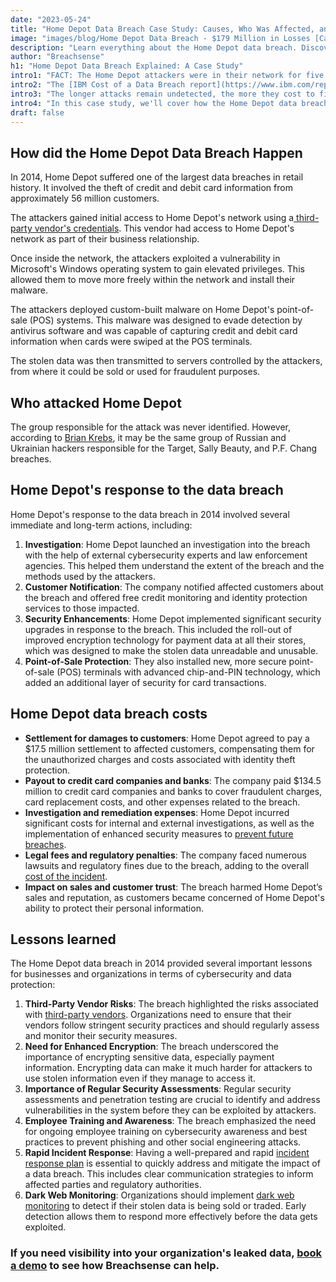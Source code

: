 ```yaml
---
date: "2023-05-24"
title: "Home Depot Data Breach Case Study: Causes, Who Was Affected, and Settlement"
image: "images/blog/Home Depot Data Breach - $179 Million in Losses [Case Study].png"
description: "Learn everything about the Home Depot data breach. Discover what happened, who was affected, settlement claims and more." 
author: "Breachsense"
h1: "Home Depot Data Breach Explained: A Case Study"
intro1: "FACT: The Home Depot attackers were in their network for five months before being detected" 
intro2: "The [IBM Cost of a Data Breach report](https://www.ibm.com/reports/data-breach) shows a direct correlation between time to discovery and the impact of a data breach"
intro3: "The longer attacks remain undetected, the more they cost to fix." 
intro4: "In this case study, we'll cover how the Home Depot data breach happened, the company's response, the associated [breach costs](https://www.breachsense.com/blog/cost-of-a-data-breach/), and lessons learned."
draft: false
---
```

## How did the Home Depot Data Breach Happen

In 2014, Home Depot suffered one of the largest data breaches in retail history. It involved the theft of credit and debit card information from approximately 56 million customers.

The attackers gained initial access to Home Depot's network using a[ third-party vendor's credentials](https://www.breachsense.com/blog/third-party-data-breach/). This vendor had access to Home Depot's network as part of their business relationship.

Once inside the network, the attackers exploited a vulnerability in Microsoft's Windows operating system to gain elevated privileges. This allowed them to move more freely within the network and install their malware.

The attackers deployed custom-built malware on Home Depot's point-of-sale (POS) systems. This malware was designed to evade detection by antivirus software and was capable of capturing credit and debit card information when cards were swiped at the POS terminals.

The stolen data was then transmitted to servers controlled by the attackers, from where it could be sold or used for fraudulent purposes.

## Who attacked Home Depot

The group responsible for the attack was never identified. However, according to [Brian Krebs](https://krebsonsecurity.com/2014/09/banks-credit-card-breach-at-home-depot/), it may be the same group of Russian and Ukrainian hackers responsible for the Target, Sally Beauty, and P.F. Chang breaches.

## Home Depot's response to the data breach

Home Depot's response to the data breach in 2014 involved several immediate and long-term actions, including:

1. **Investigation**: Home Depot launched an investigation into the breach with the help of external cybersecurity experts and law enforcement agencies. This helped them understand the extent of the breach and the methods used by the attackers.
2. **Customer Notification**: The company notified affected customers about the breach and offered free credit monitoring and identity protection services to those impacted.
3. **Security Enhancements**: Home Depot implemented significant security upgrades in response to the breach. This included the roll-out of improved encryption technology for payment data at all their stores, which was designed to make the stolen data unreadable and unusable.
4. **Point-of-Sale Protection**: They also installed new, more secure point-of-sale (POS) terminals with advanced chip-and-PIN technology, which added an additional layer of security for card transactions.

## Home Depot data breach costs

- **Settlement for damages to customers**: Home Depot agreed to pay a $17.5 million settlement to affected customers, compensating them for the unauthorized charges and costs associated with identity theft protection.
- **Payout to credit card companies and banks**: The company paid $134.5 million to credit card companies and banks to cover fraudulent charges, card replacement costs, and other expenses related to the breach.
- **Investigation and remediation expenses**: Home Depot incurred significant costs for internal and external investigations, as well as the implementation of enhanced security measures to [prevent future breaches](https://www.breachsense.com/blog/data-breach-prevention/).
- **Legal fees and regulatory penalties**: The company faced numerous lawsuits and regulatory fines due to the breach, adding to the overall [cost of the incident](https://www.breachsense.com/blog/cost-of-a-data-breach/).
- **Impact on sales and customer trust**: The breach harmed Home Depot’s sales and reputation, as customers became concerned of Home Depot's ability to protect their personal information.

## Lessons learned

The Home Depot data breach in 2014 provided several important lessons for businesses and organizations in terms of cybersecurity and data protection:

1. **Third-Party Vendor Risks**: The breach highlighted the risks associated with [third-party vendors](https://www.breachsense.com/blog/prevent-third-party-data-breaches/). Organizations need to ensure that their vendors follow stringent security practices and should regularly assess and monitor their security measures.
2. **Need for Enhanced Encryption**: The breach underscored the importance of encrypting sensitive data, especially payment information. Encrypting data can make it much harder for attackers to use stolen information even if they manage to access it.
3. **Importance of Regular Security Assessments**: Regular security assessments and penetration testing are crucial to identify and address vulnerabilities in the system before they can be exploited by attackers.
4. **Employee Training and Awareness**: The breach emphasized the need for ongoing employee training on cybersecurity awareness and best practices to prevent phishing and other social engineering attacks.
5. **Rapid Incident Response**: Having a well-prepared and rapid [incident response plan](https://www.breachsense.com/blog/data-breach-response/) is essential to quickly address and mitigate the impact of a data breach. This includes clear communication strategies to inform affected parties and regulatory authorities.
6. **Dark Web Monitoring**: Organizations should implement [dark web monitoring](https://www.breachsense.com/dark-web-monitoring/) to detect if their stolen data is being sold or traded. Early detection allows them to respond more effectively before the data gets exploited.

### If you need visibility into your organization's leaked data, [book a demo](https://www.breachsense.com/book-demo/) to see how Breachsense can help.
